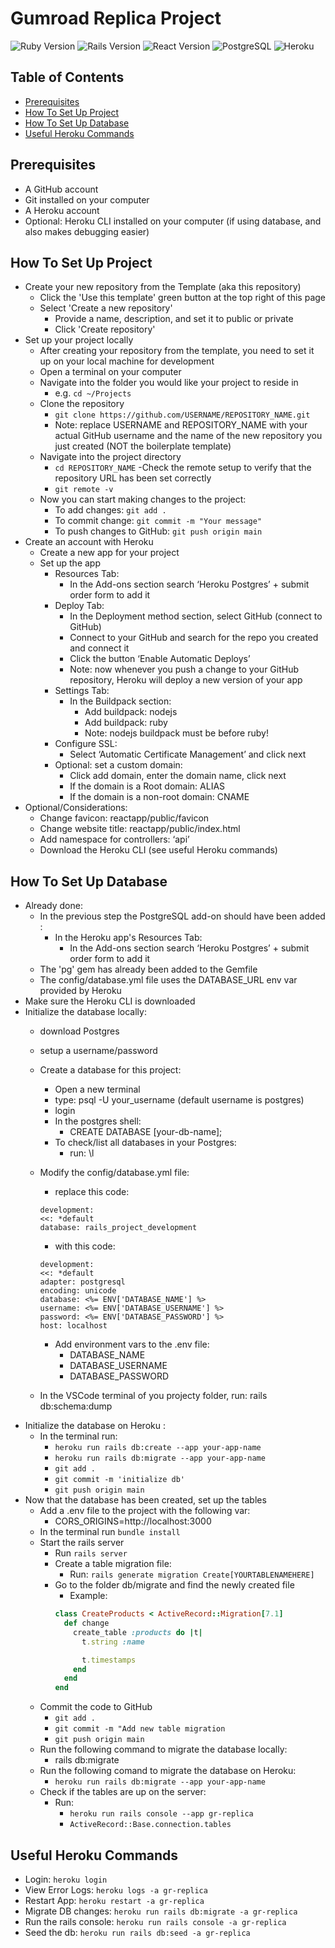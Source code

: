 # Gumroad Replica Project

![Ruby Version](https://img.shields.io/badge/Ruby-3.2.3-cc0000.svg)
![Rails Version](https://img.shields.io/badge/Rails-7.1.3-cc0000.svg)
![React Version](https://img.shields.io/badge/React-18.2.0-61dafb.svg)
![PostgreSQL](https://img.shields.io/badge/Database-PostgreSQL-336791.svg)
![Heroku](https://img.shields.io/badge/Platform-Heroku-6762a6.svg)


## Table of Contents
- [Prerequisites](#prerequisites)
- [How To Set Up Project](#how-to-set-up-project) 
- [How To Set Up Database](#how-to-set-up-db) 
- [Useful Heroku Commands](#heroku-commands)


## Prerequisites<a name="prerequisites"></a>
- A GitHub account
- Git installed on your computer
- A Heroku account
- Optional: Heroku CLI installed on your computer (if using database, and also makes debugging easier)

## How To Set Up Project<a name="how-to-set-up-project"></a>
- Create your new repository from the Template (aka this repository)
  - Click the 'Use this template' green button at the top right of this page
  - Select 'Create a new repository' 
    - Provide a name, description, and set it to public or private
    - Click 'Create repository' 
- Set up your project locally
  - After creating your repository from the template, you need to set it up on your local machine for development
  - Open a terminal on your computer
  - Navigate into the folder you would like your project to reside in
    - e.g. `cd ~/Projects`
  - Clone the repository
    - `git clone https://github.com/USERNAME/REPOSITORY_NAME.git`
    - Note: replace USERNAME and REPOSITORY_NAME with your actual GitHub username and the name of the new repository you just created (NOT the boilerplate template)
  - Navigate into the project directory
    - `cd REPOSITORY_NAME`
  -Check the remote setup to verify that the repository URL has been set correctly
    - `git remote -v`
  - Now you can start making changes to the project:
    - To add changes: `git add .`
    - To commit change: `git commit -m "Your message"`
    - To push changes to GitHub: `git push origin main`
- Create an account with Heroku
  - Create a new app for your project
  - Set up the app
    - Resources Tab: 
      - In the Add-ons section search ‘Heroku Postgres’ + submit order form to add it
    - Deploy Tab:
      - In the Deployment method section, select GitHub (connect to GitHub)
      - Connect to your GitHub and search for the repo you created and connect it
      -	Click the button ‘Enable Automatic Deploys’
      - Note: now whenever you push a change to your GitHub repository, Heroku will deploy a new version of your app
    - Settings Tab: 
      - In the Buildpack section: 
        - Add buildpack: nodejs
        - Add buildpack: ruby
        - Note: nodejs buildpack must be before ruby!
    - Configure SSL:
      - Select ‘Automatic Certificate Management’ and click next
    - Optional: set a custom domain:
      - Click add domain, enter the domain name, click next
      - If the domain is a Root domain: ALIAS
      - If the domain is a non-root domain: CNAME
- Optional/Considerations:
  - Change favicon: reactapp/public/favicon
  - Change website title: reactapp/public/index.html
  - Add namespace for controllers: ‘api’
  - Download the Heroku CLI (see useful Heroku commands)


## How To Set Up Database<a name="how-to-set-up-db"></a>
- Already done:   
  - In the previous step the PostgreSQL add-on should have been added :
    - In the Heroku app's Resources Tab:
      - In the Add-ons section search ‘Heroku Postgres’ + submit order form to add it
  - The 'pg' gem has already been added to the Gemfile
  - The config/database.yml file uses the DATABASE_URL env var provided by Heroku
- Make sure the Heroku CLI is downloaded
- Initialize the database locally: 
  - download Postgres
  - setup a username/password
  - Create a database for this project: 
    - Open a new terminal
    - type: psql -U your_username (default username is postgres)
    - login
    - In the postgres shell: 
      - CREATE DATABASE [your-db-name];
    - To check/list all databases in your Postgres: 
      - run: \l

  - Modify the config/database.yml file: 
    - replace this code: 
    ```
    development:
    <<: *default
    database: rails_project_development
    ```
    - with this code: 
    ``` 
    development:
    <<: *default
    adapter: postgresql
    encoding: unicode
    database: <%= ENV['DATABASE_NAME'] %>
    username: <%= ENV['DATABASE_USERNAME'] %>
    password: <%= ENV['DATABASE_PASSWORD'] %>
    host: localhost
    ```
    - Add environment vars to the .env file:
      - DATABASE_NAME
      - DATABASE_USERNAME
      - DATABASE_PASSWORD
  - In the VSCode terminal of you projecty folder, run: rails db:schema:dump
- Initialize the database on Heroku :
  - In the terminal run:
    - `heroku run rails db:create --app your-app-name`
    - `heroku run rails db:migrate --app your-app-name`
    - `git add .`
    - `git commit -m 'initialize db'`
    - `git push origin main` 
- Now that the database has been created, set up the tables
  - Add a .env file to the project with the following var: 
    - CORS_ORIGINS=http://localhost:3000
  - In the terminal run `bundle install`
  - Start the rails server
    - Run `rails server`
    - Create a table migration file: 
      - Run: `rails generate migration Create[YOURTABLENAMEHERE]`
    - Go to the folder db/migrate and find the newly created file
      - Example: 
      ```ruby
      class CreateProducts < ActiveRecord::Migration[7.1]
        def change
          create_table :products do |t|
            t.string :name

            t.timestamps
          end
        end
      end
      `````
  - Commit the code to GitHub
    - `git add .`
    - `git commit -m "Add new table migration`
    - `git push origin main`
  - Run the following command to migrate the database locally: 
    - rails db:migrate
  - Run the following comand to migrate the database on Heroku: 
    - `heroku run rails db:migrate --app your-app-name`
  - Check if the tables are up on the server:
    - Run: 
      - `heroku run rails console --app gr-replica`
      - `ActiveRecord::Base.connection.tables`
 


## Useful Heroku Commands <a name="heroku-commands"></a>
- Login: `heroku login`
- View Error Logs: `heroku logs -a gr-replica`
- Restart App: `heroku restart -a gr-replica`
- Migrate DB changes: `heroku run rails db:migrate -a gr-replica`
- Run the rails console: `heroku run rails console -a gr-replica`
- Seed the db: `heroku run rails db:seed -a gr-replica`
